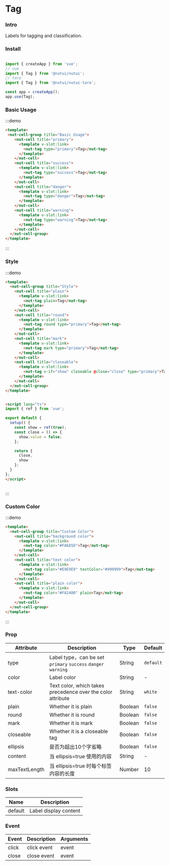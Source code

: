 # Tag

### Intro

Labels for tagging and classification.

### Install

```javascript

import { createApp } from 'vue';
// vue
import { Tag } from '@nutui/nutui';
// taro
import { Tag } from '@nutui/nutui-taro';

const app = createApp();
app.use(Tag);

```

### Basic Usage

:::demo
```html
<template>
 <nut-cell-group title="Basic Usage">
    <nut-cell title="primary">
      <template v-slot:link>
        <nut-tag type="primary">Tag</nut-tag>
      </template>
    </nut-cell>
    <nut-cell title="success">
      <template v-slot:link>
        <nut-tag type="success">Tag</nut-tag>
      </template>
    </nut-cell>
    <nut-cell title="danger">
      <template v-slot:link>
        <nut-tag type="danger">Tag</nut-tag>
      </template>
    </nut-cell>
    <nut-cell title="warning">
      <template v-slot:link>
        <nut-tag type="warning">Tag</nut-tag>
      </template>
    </nut-cell>
  </nut-cell-group>
</template>

```
:::

### Style 

:::demo
```html
<template>
  <nut-cell-group title="Style">
    <nut-cell title="plain">
      <template v-slot:link>
        <nut-tag plain>Tag</nut-tag>
      </template>
    </nut-cell>
    <nut-cell title="round">
      <template v-slot:link>
        <nut-tag round type="primary">Tag</nut-tag>
      </template>
    </nut-cell>
    <nut-cell title="mark">
      <template v-slot:link>
        <nut-tag mark type="primary">Tag</nut-tag>
      </template>
    </nut-cell>
    <nut-cell title="closeable">
      <template v-slot:link>
        <nut-tag v-if="show" closeable @close="close" type="primary">Tag</nut-tag>
      </template>
    </nut-cell>
  </nut-cell-group>
</template>


<script lang="ts">
import { ref } from 'vue';

export default {
  setup() {
    const show = ref(true);
    const close = () => {
      show.value = false;
    };

    return {
      close,
      show
    };
  }
};
</script>



```
:::


### Custom Color

:::demo
```html
<template>
  <nut-cell-group title="Custom Color">
    <nut-cell title="background color">
      <template v-slot:link>
        <nut-tag color="#FA685D">Tag</nut-tag>
      </template>
    </nut-cell>
    <nut-cell title="text color">
      <template v-slot:link>
        <nut-tag color="#E9E9E9" textColor="#999999">Tag</nut-tag>
      </template>
    </nut-cell>
    <nut-cell title="plain color">
      <template v-slot:link>
        <nut-tag color="#FA2400" plain>Tag</nut-tag>
      </template>
    </nut-cell>
  </nut-cell-group>
</template>

```
:::



### Prop  

| Attribute | Description | Type | Default |
|------------|--------------------------------------------------|---------|-----------|
| type       | Label type，can be set `primary` `success` `danger` `warning` | String  | `default` |
| color      | Label color                                         | String  | -         |
| text-color | Text color, which takes precedence over the color attribute| String  | `white`   |
| plain      | Whether it is plain | Boolean | `false`   |
| round      | Whether it is round                                   | Boolean | `false`   |
| mark       | Whether it is mark                                   | Boolean | `false`   |
| closeable  | Whether it is a closeable tag       | Boolean | `false`   |
| ellipsis  | 是否为超出10个字省略                                 | Boolean | `false`   |
| content  | 当 ellipsis=true 使用的内容                                 | String | -   |
| maxTextLength  | 当 ellipsis=true 时每个标签内容的长度                                 | Number | 10   |


### Slots

| Name   | Description           |
|---------|--------------|
| default | Label display content |

### Event

| Event             | Description                     | Arguments        |
|----------|----------|----------|
| click    | click event | event    |
| close    | close event | event    |
